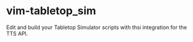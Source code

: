 # vim-tabletop_sim
Edit and build your Tabletop Simulator scripts with thsi integration for the TTS API.
